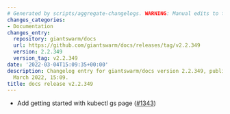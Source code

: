 ```yaml
---
# Generated by scripts/aggregate-changelogs. WARNING: Manual edits to this files will be overwritten.
changes_categories:
- Documentation
changes_entry:
  repository: giantswarm/docs
  url: https://github.com/giantswarm/docs/releases/tag/v2.2.349
  version: 2.2.349
  version_tag: v2.2.349
date: '2022-03-04T15:09:35+00:00'
description: Changelog entry for giantswarm/docs version 2.2.349, published on 04
  March 2022, 15:09.
title: docs release v2.2.349
---
```


- Add getting started with kubectl gs page ([#1343](https://github.com/giantswarm/docs/pull/1343))
